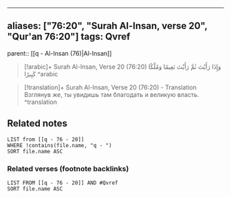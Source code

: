 
---
aliases: ["76:20", "Surah Al-Insan, verse 20", "Qur'an 76:20"]
tags: Qvref
---

parent:: [[q - Al-Insan (76)|Al-Insan]]

> [!arabic]+ Surah Al-Insan, Verse 20 (76:20)
> <span class="quran-arabic">وَإِذَا رَأَيْتَ ثَمَّ رَأَيْتَ نَعِيمًا وَمُلْكًا كَبِيرًا</span>
^arabic

> [!translation]+ Surah Al-Insan, Verse 20 (76:20) - Translation
> Взглянув же, ты увидишь там благодать и великую власть.
^translation



## Related notes
```dataview
LIST from [[q - 76 - 20]]
WHERE !contains(file.name, "q - ")
SORT file.name ASC
```

### Related verses (footnote backlinks)
```dataview
LIST FROM [[q - 76 - 20]] AND #Qvref
SORT file.name ASC
```

